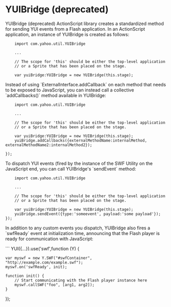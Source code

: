 YUIBridge (deprecated)
=========
<p>YUIBridge (deprecated) ActionScript library creates a standardized method for sending YUI events from a Flash application. In an ActionScript application, an instance of YUIBridge is created as follows:</p>

	
```
	import com.yahoo.util.YUIBridge
	
	...

	// The scope for 'this' should be either the top-level application
	// or a Sprite that has been placed on the stage.
	
	var yuiBridge:YUIBridge = new YUIBridge(this.stage);
```

<p>Instead of using `ExternalInterface.addCallback` on each method that needs to be exposed to JavaScript, you can instead call a collective `addCallbacks()` method available in YUIBridge:</p>

```
	import com.yahoo.util.YUIBridge
	
	...

	// The scope for 'this' should be either the top-level application
	// or a Sprite that has been placed on the stage.
	
	var yuiBridge:YUIBridge = new YUIBridge(this.stage);
	yuiBridge.addCallbacks({externalMethodName:internalMethod, externalMethodName2:internalMethod2});

});
```

<p>To dispatch YUI events (fired by the instance of the SWF Utility on the JavaScript end, you can call YUIBridge's `sendEvent` method:</p>

```
	import com.yahoo.util.YUIBridge
	
	...

	// The scope for 'this' should be either the top-level application
	// or a Sprite that has been placed on the stage.
	
	var yuiBridge:YUIBridge = new YUIBridge(this.stage);
	yuiBridge.sendEvent({type:'someevent', payload:'some payload'});
});
```

<p>In addition to any custom events you dispatch, YUIBridge also fires a `swfReady` event at initialization time, announcing that the Flash player is ready for communication with JavaScript:</p>
```
YUI({...}).use('swf',function (Y) {

	var myswf = new Y.SWF("#swfContainer", "http://example.com/example.swf");
	myswf.on('swfReady', init);
	
	function init() {
		// Start communicating with the Flash player instance here
		myswf.callSWF("foo", [arg1, arg2]);
	}

});
```


